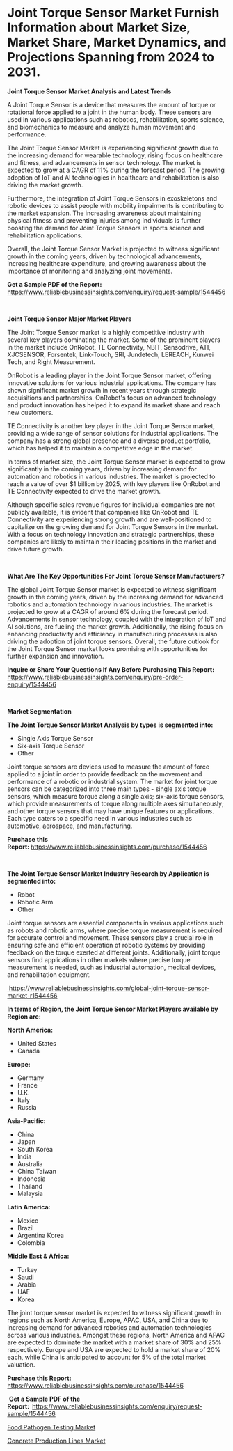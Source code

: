 <p><h1>Joint Torque Sensor Market Furnish Information about Market Size, Market Share, Market Dynamics, and Projections Spanning from 2024 to 2031.</h1></p><p><strong>Joint Torque Sensor Market Analysis and Latest Trends</strong></p>
<p><p>A Joint Torque Sensor is a device that measures the amount of torque or rotational force applied to a joint in the human body. These sensors are used in various applications such as robotics, rehabilitation, sports science, and biomechanics to measure and analyze human movement and performance.</p><p>The Joint Torque Sensor Market is experiencing significant growth due to the increasing demand for wearable technology, rising focus on healthcare and fitness, and advancements in sensor technology. The market is expected to grow at a CAGR of 11% during the forecast period. The growing adoption of IoT and AI technologies in healthcare and rehabilitation is also driving the market growth.</p><p>Furthermore, the integration of Joint Torque Sensors in exoskeletons and robotic devices to assist people with mobility impairments is contributing to the market expansion. The increasing awareness about maintaining physical fitness and preventing injuries among individuals is further boosting the demand for Joint Torque Sensors in sports science and rehabilitation applications.</p><p>Overall, the Joint Torque Sensor Market is projected to witness significant growth in the coming years, driven by technological advancements, increasing healthcare expenditure, and growing awareness about the importance of monitoring and analyzing joint movements.</p></p>
<p><strong>Get a Sample PDF of the Report:&nbsp;</strong> <a href="https://www.reliablebusinessinsights.com/enquiry/request-sample/1544456">https://www.reliablebusinessinsights.com/enquiry/request-sample/1544456</a></p>
<p>&nbsp;</p>
<p><strong>Joint Torque Sensor Major Market Players</strong></p>
<p><p>The Joint Torque Sensor market is a highly competitive industry with several key players dominating the market. Some of the prominent players in the market include OnRobot, TE Connectivity, NBIT, Sensodrive, ATI, XJCSENSOR, Forsentek, Link-Touch, SRI, Jundetech, LEREACH, Kunwei Tech, and Right Measurement.</p><p>OnRobot is a leading player in the Joint Torque Sensor market, offering innovative solutions for various industrial applications. The company has shown significant market growth in recent years through strategic acquisitions and partnerships. OnRobot's focus on advanced technology and product innovation has helped it to expand its market share and reach new customers.</p><p>TE Connectivity is another key player in the Joint Torque Sensor market, providing a wide range of sensor solutions for industrial applications. The company has a strong global presence and a diverse product portfolio, which has helped it to maintain a competitive edge in the market.</p><p>In terms of market size, the Joint Torque Sensor market is expected to grow significantly in the coming years, driven by increasing demand for automation and robotics in various industries. The market is projected to reach a value of over $1 billion by 2025, with key players like OnRobot and TE Connectivity expected to drive the market growth.</p><p>Although specific sales revenue figures for individual companies are not publicly available, it is evident that companies like OnRobot and TE Connectivity are experiencing strong growth and are well-positioned to capitalize on the growing demand for Joint Torque Sensors in the market. With a focus on technology innovation and strategic partnerships, these companies are likely to maintain their leading positions in the market and drive future growth.</p></p>
<p>&nbsp;</p>
<p><strong>What Are The Key Opportunities For Joint Torque Sensor Manufacturers?</strong></p>
<p><p>The global Joint Torque Sensor market is expected to witness significant growth in the coming years, driven by the increasing demand for advanced robotics and automation technology in various industries. The market is projected to grow at a CAGR of around 6% during the forecast period. Advancements in sensor technology, coupled with the integration of IoT and AI solutions, are fueling the market growth. Additionally, the rising focus on enhancing productivity and efficiency in manufacturing processes is also driving the adoption of joint torque sensors. Overall, the future outlook for the Joint Torque Sensor market looks promising with opportunities for further expansion and innovation.</p></p>
<p><strong>Inquire or Share Your Questions If Any Before Purchasing This Report:</strong> <a href="https://www.reliablebusinessinsights.com/enquiry/pre-order-enquiry/1544456">https://www.reliablebusinessinsights.com/enquiry/pre-order-enquiry/1544456</a></p>
<p>&nbsp;</p>
<p><strong>Market Segmentation</strong></p>
<p><strong>The Joint Torque Sensor Market Analysis by types is segmented into:</strong></p>
<p><ul><li>Single Axis Torque Sensor</li><li>Six-axis Torque Sensor</li><li>Other</li></ul></p>
<p><p>Joint torque sensors are devices used to measure the amount of force applied to a joint in order to provide feedback on the movement and performance of a robotic or industrial system. The market for joint torque sensors can be categorized into three main types - single axis torque sensors, which measure torque along a single axis; six-axis torque sensors, which provide measurements of torque along multiple axes simultaneously; and other torque sensors that may have unique features or applications. Each type caters to a specific need in various industries such as automotive, aerospace, and manufacturing.</p></p>
<p><strong>Purchase this Report:&nbsp;</strong><a href="https://www.reliablebusinessinsights.com/purchase/1544456">https://www.reliablebusinessinsights.com/purchase/1544456</a></p>
<p>&nbsp;</p>
<p><strong>The Joint Torque Sensor Market Industry Research by Application is segmented into:</strong></p>
<p><ul><li>Robot</li><li>Robotic Arm</li><li>Other</li></ul></p>
<p><p>Joint torque sensors are essential components in various applications such as robots and robotic arms, where precise torque measurement is required for accurate control and movement. These sensors play a crucial role in ensuring safe and efficient operation of robotic systems by providing feedback on the torque exerted at different joints. Additionally, joint torque sensors find applications in other markets where precise torque measurement is needed, such as industrial automation, medical devices, and rehabilitation equipment.</p></p>
<p><a href="https://www.reliablebusinessinsights.com/global-joint-torque-sensor-market-r1544456">&nbsp;https://www.reliablebusinessinsights.com/global-joint-torque-sensor-market-r1544456</a></p>
<p><strong>In terms of Region, the Joint Torque Sensor Market Players available by Region are:</strong></p>
<p>
    <p> <strong> North America: </strong>
        <ul>
            <li>United States</li>
            <li>Canada</li>
        </ul>
        </p> 
    <p> <strong> Europe: </strong>
        <ul>
            <li>Germany</li>
            <li>France</li>
            <li>U.K.</li>
            <li>Italy</li>
            <li>Russia</li>
        </ul>
        </p> 
    <p> <strong> Asia-Pacific: </strong>
        <ul>
            <li>China</li>
            <li>Japan</li>
            <li>South Korea</li>
            <li>India</li>
            <li>Australia</li>
            <li>China Taiwan</li>
            <li>Indonesia</li>
            <li>Thailand</li>
            <li>Malaysia</li>
        </ul>
        </p> 
    <p> <strong> Latin America: </strong>
        <ul>
            <li>Mexico</li>
            <li>Brazil</li>
            <li>Argentina Korea</li>
            <li>Colombia</li>
        </ul>
        </p> 
    <p> <strong> Middle East & Africa: </strong>
        <ul>
            <li>Turkey</li>
            <li>Saudi</li>
            <li>Arabia</li>
            <li>UAE</li>
            <li>Korea</li>
        </ul>
    </p>
    </p>
<p><p>The joint torque sensor market is expected to witness significant growth in regions such as North America, Europe, APAC, USA, and China due to increasing demand for advanced robotics and automation technologies across various industries. Amongst these regions, North America and APAC are expected to dominate the market with a market share of 30% and 25% respectively. Europe and USA are expected to hold a market share of 20% each, while China is anticipated to account for 5% of the total market valuation.</p></p>
<p><strong>Purchase this Report: </strong><a href="https://www.reliablebusinessinsights.com/purchase/1544456">https://www.reliablebusinessinsights.com/purchase/1544456</a></p>
<p>&nbsp;<strong>Get a Sample PDF of the Report:&nbsp;&nbsp;</strong><a href="https://www.reliablebusinessinsights.com/enquiry/request-sample/1544456">https://www.reliablebusinessinsights.com/enquiry/request-sample/1544456</a></p>
<p><strong></strong></p>
<p><p><a href="https://github.com/lubmix/Market-Research-Report-List-3/blob/main/food-pathogen-testing-market.md">Food Pathogen Testing Market</a></p><p><a href="https://view.publitas.com/reportprime-1/comprehensive-analysis-of-the-global-concrete-production-lines-market-growth-trends-market-forecasts-2024-2031/">Concrete Production Lines Market</a></p></p>